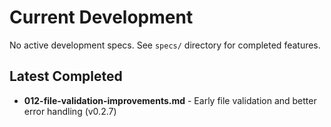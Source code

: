 # Current Development

No active development specs. See `specs/` directory for completed features.

## Latest Completed
- **012-file-validation-improvements.md** - Early file validation and better error handling (v0.2.7)